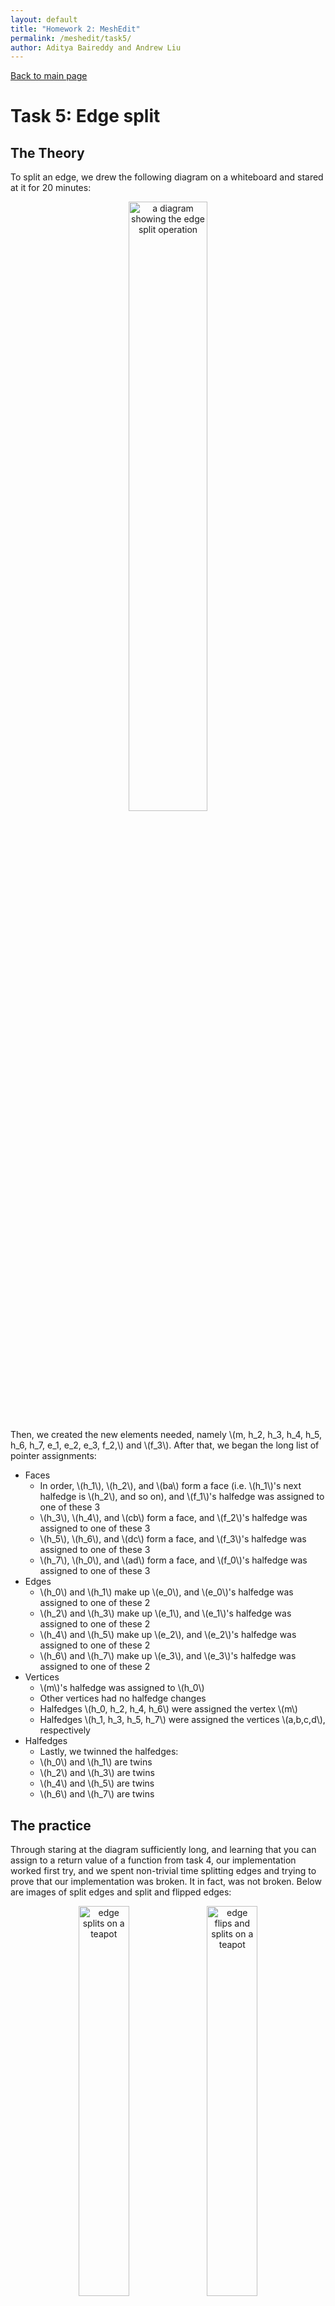```yaml
---
layout: default
title: "Homework 2: MeshEdit"
permalink: /meshedit/task5/
author: Aditya Baireddy and Andrew Liu
---
```

[Back to main page]({{site.baseurl}}/meshedit)
# Task 5: Edge split
## The Theory

To split an edge, we drew the following diagram on a whiteboard and stared at it for 20 minutes:

<p style = "text-align:center">
	<img src = "/hw-webpages-sp24-spegeerino/docs/assets/hw2images/task5-edge-split.png" alt="a diagram showing the edge split operation" width="50%" style="text-align:center"/>
</p>

Then, we created the new elements needed, namely \\(m, h_2, h_3, h_4, h_5, h_6, h_7, e_1, e_2, e_3, f_2,\\) and \\(f_3\\). After that, we began the long list of pointer assignments:

- Faces
	- In order, \\(h_1\\), \\(h_2\\), and \\(ba\\) form a face (i.e. \\(h_1\\)'s next halfedge is \\(h_2\\), and so on), and \\(f_1\\)'s halfedge was assigned to one of these 3
	- \\(h_3\\), \\(h_4\\), and \\(cb\\) form a face, and \\(f_2\\)'s halfedge was assigned to one of these 3
	- \\(h_5\\), \\(h_6\\), and \\(dc\\) form a face, and \\(f_3\\)'s halfedge was assigned to one of these 3
	- \\(h_7\\), \\(h_0\\), and \\(ad\\) form a face, and \\(f_0\\)'s halfedge was assigned to one of these 3
- Edges
	- \\(h_0\\) and \\(h_1\\) make up \\(e_0\\), and \\(e_0\\)'s halfedge was assigned to one of these 2
	- \\(h_2\\) and \\(h_3\\) make up \\(e_1\\), and \\(e_1\\)'s halfedge was assigned to one of these 2
	- \\(h_4\\) and \\(h_5\\) make up \\(e_2\\), and \\(e_2\\)'s halfedge was assigned to one of these 2
	- \\(h_6\\) and \\(h_7\\) make up \\(e_3\\), and \\(e_3\\)'s halfedge was assigned to one of these 2
- Vertices
	- \\(m\\)'s halfedge was assigned to \\(h_0\\)
	- Other vertices had no halfedge changes
	- Halfedges \\(h_0, h_2, h_4, h_6\\) were assigned the vertex \\(m\\)
	- Halfedges \\(h_1, h_3, h_5, h_7\\) were assigned the vertices \\(a,b,c,d\\), respectively
- Halfedges 
	- Lastly, we twinned the halfedges: 
	- \\(h_0\\) and \\(h_1\\) are twins
	- \\(h_2\\) and \\(h_3\\) are twins
	- \\(h_4\\) and \\(h_5\\) are twins
	- \\(h_6\\) and \\(h_7\\) are twins

## The practice

Through staring at the diagram sufficiently long, and learning that you can assign to a return value of a function from task 4, our implementation worked first try, and we spent non-trivial time splitting edges and trying to prove that our implementation was broken. It in fact, was not broken. Below are images of split edges and split and flipped edges:

<p style = "text-align:center">
	<img src="/hw-webpages-sp24-spegeerino/docs/assets/hw2images/task5-split.png" alt="edge splits on a teapot" width="40%" style="text-align:center"/>
	<img src="/hw-webpages-sp24-spegeerino/docs/assets/hw2images/task5-split-flip.png" alt="edge flips and splits on a teapot" width="40%" style="text-align:center"/>
</p>